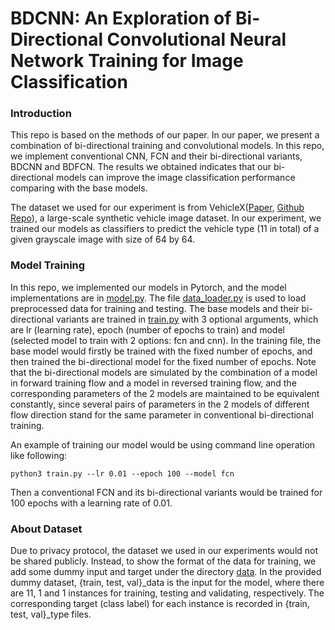 # BDCNN: An Exploration of Bi-Directional Convolutional Neural Network Training for Image Classification

### Introduction

This repo is based on the methods of our paper. In our paper, we present a combination of bi-directional training and convolutional models. In this repo, we implement conventional CNN, FCN and their bi-directional variants, BDCNN and BDFCN. The results we obtained indicates that our bi-directional models can improve the image classification performance comparing with the base models.

The dataset we used for our experiment is from VehicleX([Paper](https://arxiv.org/abs/1912.08855), [Github Repo](https://github.com/yorkeyao/VehicleX)), a large-scale synthetic vehicle image dataset. In our experiment, we trained our models as classifiers to predict the vehicle type (11 in total) of a given grayscale image with size of 64 by 64.

### Model Training

In this repo, we implemented our models in Pytorch, and the model implementations are in [model.py](https://github.com/camerontan0527/bdcnn/blob/main/model.py). The file [data_loader.py](https://github.com/camerontan0527/bdcnn/blob/main/data_loader.py) is used to load preprocessed data for training and testing. The base models and their bi-directional variants are trained in [train.py](https://github.com/camerontan0527/bdcnn/blob/main/train.py) with 3 optional arguments, which are lr (learning rate), epoch (number of epochs to train) and model (selected model to train with 2 options: fcn and cnn). In the training file, the base model would firstly be trained with the fixed number of epochs, and then trained the bi-directional model for the fixed number of epochs. Note that the bi-directional models are simulated by the combination of a model in forward training flow and a model in reversed training flow, and the corresponding parameters of the 2 models are maintained to be equivalent constantly, since several pairs of parameters in the 2 models of different flow direction stand for the same parameter in conventional bi-directional training.

An example of training our model would be using command line operation like following:
```
python3 train.py --lr 0.01 --epoch 100 --model fcn
```
Then a conventional FCN and its bi-directional variants would be trained for 100 epochs with a learning rate of 0.01.

### About Dataset

Due to privacy protocol, the dataset we used in our experiments would not be shared publicly. Instead, to show the format of the data for training, we add some dummy input and target under the directory [data](https://github.com/camerontan0527/bdcnn/tree/main/data). In the provided dummy dataset, {train, test, val}_data is the input for the model, where there are 11, 1 and 1 instances for training, testing and validating, respectively. The corresponding target (class label) for each instance is recorded in {train, test, val}_type files.